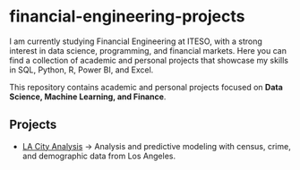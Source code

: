 # financial-engineering-projects
I am currently studying Financial Engineering at ITESO, with a strong interest in data science, programming, and financial markets.   Here you can find a collection of academic and personal projects that showcase my skills in SQL, Python, R, Power BI, and Excel.

This repository contains academic and personal projects focused on **Data Science, Machine Learning, and Finance**.

## Projects
- [LA City Analysis](./la-city-analysis) → Analysis and predictive modeling with census, crime, and demographic data from Los Angeles.
